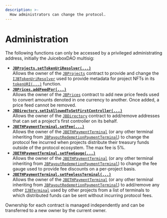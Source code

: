 ```yaml
---
description: >-
  How administrators can change the protocol.
---
```

# Administration

The following functions can only be accessed by a privileged administrating address, initially the JuiceboxDAO multisig:

* **[`JBProjects.setTokenUriResolver(...)`](../api/contracts/jbprojects/write/settokenuriresolver.md)**\
  Allows the owner of the [`JBProjects`](../api/contracts/jbprojects/) contract to provide and change the [`IJBTokenUriResolver`](../api/interfaces/ijbtokenuriresolver.md) used to provide metadata for project NFTs in its [`tokenURI(...)`](../api/contracts/jbprojects/read/tokenuri.md) function.
  <br>
* **[`JBPrices.addFeedFor(...)`](../api/contracts/jbprices/write/addfeed.md)**\
  Allows the owner of the [`JBPrices`](../api/contracts/jbprices/) contract to add new price feeds used to convert amounts denoted in one currency to another. Once added, a price feed cannot be removed.
  <br>
* **[`JBDirectory.setIsAllowedToSetFirstController(...)`](../api/contracts/jbdirectory/write/setisallowedtosetfirstcontroller.md)**\
  Allows the owner of the [`JBDirectory`](../api/contracts/jbdirectory/) contract to add/remove addresses that can set a project's first controller on its behalf. 
  <br>
* **[`JBETHPaymentTerminal.setFee(...)`](../api/contracts/or-abstract/jbpayoutredemptionpaymentterminal/write/setfee.md)**\
  Allows the owner of the [`JBETHPaymentTerminal`](../api/contracts/or-payment-terminals/jbethpaymentterminal/) (or any other terminal inheriting from [`JBPayoutRedemptionPaymentTerminal`](../api/contracts/or-abstract/jbpayoutredemptionpaymentterminal/)) to change the protocol fee incurred when projects distribute their treasury funds outside of the protocol ecosystem. The max fee is 5%.
  <br>
* **[`JBETHPaymentTerminal.setFeeGauge(...)`](../api/contracts/or-abstract/jbpayoutredemptionpaymentterminal/write/setfeegauge.md)**\
  Allows the owner of the [`JBETHPaymentTerminal`](../api/contracts/or-payment-terminals/jbethpaymentterminal/) (or any other terminal inheriting from [`JBPayoutRedemptionPaymentTerminal`](../api/contracts/or-abstract/jbpayoutredemptionpaymentterminal/)) to change the fee gauge used to provide fee discounts on a per-project basis. 
  <br>
* **[`JBETHPaymentTerminal.setFeelessTerminal(...)`](../api/contracts/or-abstract/jbpayoutredemptionpaymentterminal/write/setfeelessterminal.md)**\
  Allows the owner of the [`JBETHPaymentTerminal`](../api/contracts/or-payment-terminals/jbethpaymentterminal/) (or any other terminal inheriting from [`JBPayoutRedemptionPaymentTerminal`](../api/contracts/or-abstract/jbpayoutredemptionpaymentterminal/)) to add/remove any other [`IJBTerminal`](../api/interfaces/ijbpaymentterminal.md) used by other projects from a list of terminals to which distributed funds can be sent without incurring protocol fees. 
  <br>

Ownership for each contract is managed independently and can be transferred to a new owner by the current owner.